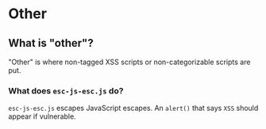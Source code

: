 # Other
## What is "other"?
"Other" is where non-tagged XSS scripts or non-categorizable scripts are put.
### What does <code>esc-js-esc.js</code> do?
<code>esc-js-esc.js</code> escapes JavaScript escapes. An <code>alert()</code> that says <code>XSS</code> should appear if vulnerable.
